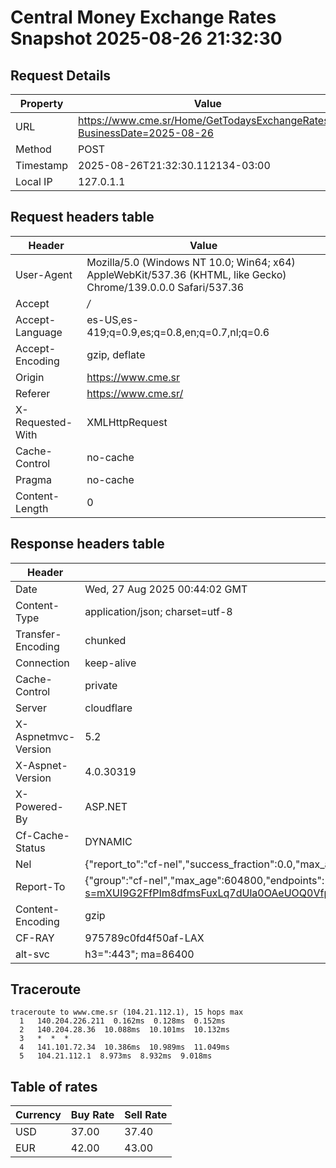 # Central Money Exchange Rates Snapshot 2025-08-26 21:32:30
## Request Details

| Property | Value |
|----------|-------|
| URL | https://www.cme.sr/Home/GetTodaysExchangeRates/?BusinessDate=2025-08-26 |
| Method | POST |
| Timestamp | 2025-08-26T21:32:30.112134-03:00 |
| Local IP | 127.0.1.1 |
    
## Request headers table

| Header | Value |
|--------|-------|
| User-Agent | Mozilla/5.0 (Windows NT 10.0; Win64; x64) AppleWebKit/537.36 (KHTML, like Gecko) Chrome/139.0.0.0 Safari/537.36 |
| Accept | */* |
| Accept-Language | es-US,es-419;q=0.9,es;q=0.8,en;q=0.7,nl;q=0.6 |
| Accept-Encoding | gzip, deflate |
| Origin | https://www.cme.sr |
| Referer | https://www.cme.sr/ |
| X-Requested-With | XMLHttpRequest |
| Cache-Control | no-cache |
| Pragma | no-cache |
| Content-Length | 0 |

    
## Response headers table
| Header | Value |
|--------|-------|
| Date | Wed, 27 Aug 2025 00:44:02 GMT |
| Content-Type | application/json; charset=utf-8 |
| Transfer-Encoding | chunked |
| Connection | keep-alive |
| Cache-Control | private |
| Server | cloudflare |
| X-Aspnetmvc-Version | 5.2 |
| X-Aspnet-Version | 4.0.30319 |
| X-Powered-By | ASP.NET |
| Cf-Cache-Status | DYNAMIC |
| Nel | {"report_to":"cf-nel","success_fraction":0.0,"max_age":604800} |
| Report-To | {"group":"cf-nel","max_age":604800,"endpoints":[{"url":"https://a.nel.cloudflare.com/report/v4?s=mXUI9G2FfPIm8dfmsFuxLq7dUla0OAeUOQ0Vfp5TL3NK32sI%2FHjKAPcyHec%2F9WXnTSZIwlA4QQ4QhFkD0bPpBzyDc6EMrAe5K4U%3D"}]} |
| Content-Encoding | gzip |
| CF-RAY | 975789c0fd4f50af-LAX |
| alt-svc | h3=":443"; ma=86400 |

## Traceroute 

```
traceroute to www.cme.sr (104.21.112.1), 15 hops max
  1   140.204.226.211  0.162ms  0.128ms  0.152ms 
  2   140.204.28.36  10.088ms  10.101ms  10.132ms 
  3   *  *  * 
  4   141.101.72.34  10.386ms  10.989ms  11.049ms 
  5   104.21.112.1  8.973ms  8.932ms  9.018ms 

```


## Table of rates

| Currency | Buy Rate | Sell Rate |
|----------|----------|-----------|
| USD | 37.00 | 37.40 |
| EUR | 42.00 | 43.00 |
